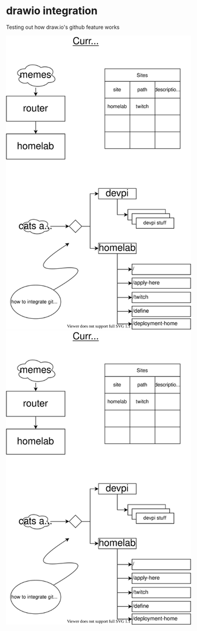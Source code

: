 # drawio integration

Testing out how draw.io's github feature works

![some text](./self-hosting-plan.svg)
<br/>
<img src="./self-hosting-plan.svg">
